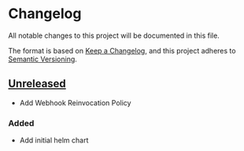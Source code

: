 # Changelog

All notable changes to this project will be documented in this file.

The format is based on [Keep a Changelog](https://keepachangelog.com/en/1.0.0/),
and this project adheres to [Semantic Versioning](https://semver.org/spec/v2.0.0.html).

## [Unreleased]

- Add Webhook Reinvocation Policy

### Added

- Add initial helm chart

[Unreleased]: https://github.com/giantswarm/cluster-api-provider-vsphere-app/tree/master
